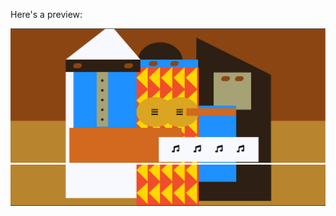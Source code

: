 Here's a preview:

![Picasso_Painting](https://github.com/Ananya63/AnanyaSL/blob/main/picture/picasso1.png)
![Picasso_Painting](https://github.com/Ananya63/AnanyaSL/blob/main/picture/picasso2.png)
